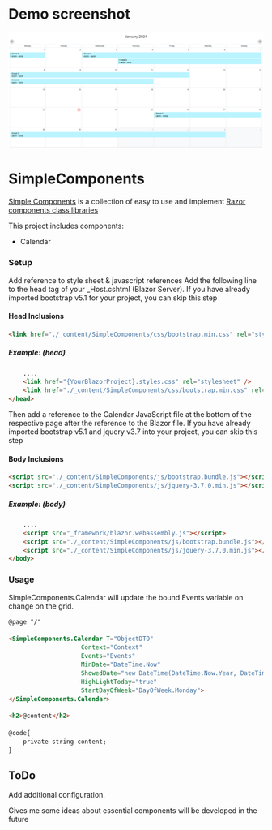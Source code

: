 # Demo screenshot
![Screenshot](./wwwroot/demo.png)

# SimpleComponents
[Simple Components](https://github.com/phamthehung-NET/SimpleComponents) is a collection of easy to use and implement [Razor components class libraries](https://learn.microsoft.com/en-us/aspnet/core/blazor/components/class-libraries?view=aspnetcore-7.0&tabs=visual-studio)

This project includes components:
* Calendar

### Setup

Add reference to style sheet & javascript references
Add the following line to the head tag of your _Host.cshtml (Blazor Server).
If you have already imported bootstrap v5.1 for your project, you can skip this step

#### Head Inclusions
```html
<link href="./_content/SimpleComponents/css/bootstrap.min.css" rel="stylesheet" />
```
##### Example: (head)
```html
    ....
    <link href="{YourBlazorProject}.styles.css" rel="stylesheet" />
    <link href="./_content/SimpleComponents/css/bootstrap.min.css" rel="stylesheet" />
</head>

```


Then add a reference to the Calendar JavaScript file at the bottom of the respective page after the reference to the Blazor file.
If you have already imported bootstrap v5.1 and jquery v3.7 into your project, you can skip this step
#### Body Inclusions
```html
<script src="./_content/SimpleComponents/js/bootstrap.bundle.js"></script>
<script src="./_content/SimpleComponents/js/jquery-3.7.0.min.js"></script>
```

##### Example: (body)
```html
    ....
    <script src="_framework/blazor.webassembly.js"></script>
    <script src="./_content/SimpleComponents/js/bootstrap.bundle.js"></script>
    <script src="./_content/SimpleComponents/js/jquery-3.7.0.min.js"></script>
</body>
```

### Usage
SimpleComponents.Calendar will update the bound Events variable on change on the grid.

``` html
@page "/"

<SimpleComponents.Calendar T="ObjectDTO"
                    Context="Context"
                    Events="Events"
                    MinDate="DateTime.Now"
                    ShowedDate="new DateTime(DateTime.Now.Year, DateTime.Now.Month, 1)"
                    HighLightToday="true"
                    StartDayOfWeek="DayOfWeek.Monday">
</SimpleComponents.Calendar> 

<h2>@content</h2>

@code{
    private string content;
}
```

## ToDo
Add additional configuration.

Gives me some ideas about essential components will be developed in the future